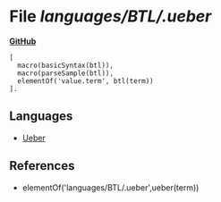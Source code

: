 # File _languages/BTL/.ueber_
**[GitHub](https://github.com/softlang/yas/blob/master/languages/BTL/.ueber)**
```
[
  macro(basicSyntax(btl)),
  macro(parseSample(btl)),
  elementOf('value.term', btl(term))
].
```

## Languages
* [Ueber](../languages/Ueber.md)

## References
* elementOf('languages/BTL/.ueber',ueber(term))

